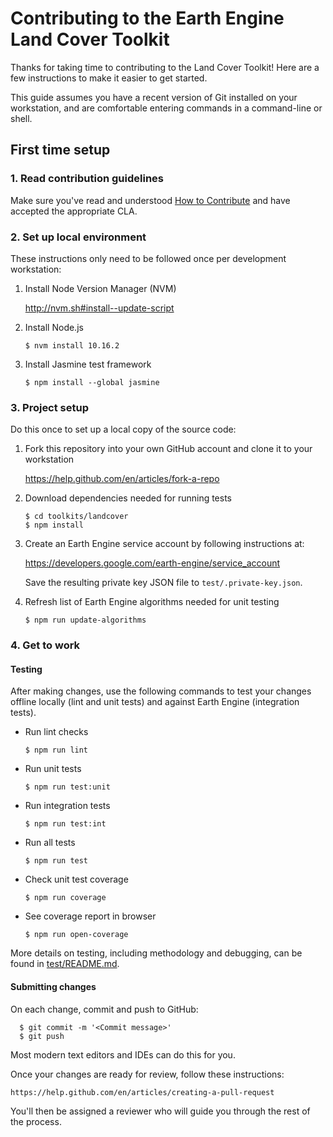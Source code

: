 # Contributing to the Earth Engine Land Cover Toolkit

Thanks for taking time to contributing to the Land Cover Toolkit! Here are a few
instructions to make it easier to get started.

This guide assumes you have a recent version of Git installed on your
workstation, and are comfortable entering commands in a command-line or shell.

## First time setup

### 1. Read contribution guidelines

Make sure you've read and understood [How to Contribute][contribute] and have
accepted the appropriate CLA.

### 2. Set up local environment

These instructions only need to be followed once per development workstation:

1.  Install Node Version Manager (NVM)

    http://nvm.sh#install--update-script

2.  Install Node.js

        $ nvm install 10.16.2

3.  Install Jasmine test framework

        $ npm install --global jasmine

### 3. Project setup

Do this once to set up a local copy of the source code:

1.  Fork this repository into your own GitHub account and clone it to your
    workstation

    https://help.github.com/en/articles/fork-a-repo

2.  Download dependencies needed for running tests

        $ cd toolkits/landcover
        $ npm install

3.  Create an Earth Engine service account by following instructions at:

    https://developers.google.com/earth-engine/service_account

    Save the resulting private key JSON file to `test/.private-key.json`.

4.  Refresh list of Earth Engine algorithms needed for unit testing

        $ npm run update-algorithms

### 4. Get to work

#### Testing

After making changes, use the following commands to test your changes offline
locally (lint and unit tests) and against Earth Engine (integration tests).

*   Run lint checks

        $ npm run lint

*   Run unit tests

        $ npm run test:unit

*   Run integration tests

        $ npm run test:int

*   Run all tests

        $ npm run test

*   Check unit test coverage

        $ npm run coverage

*   See coverage report in browser

        $ npm run open-coverage

More details on testing, including methodology and debugging, can be found in
[test/README.md](tests/README.md).

#### Submitting changes

On each change, commit and push to GitHub:

      $ git commit -m '<Commit message>'
      $ git push

Most modern text editors and IDEs can do this for you.

Once your changes are ready for review, follow these instructions:

    https://help.github.com/en/articles/creating-a-pull-request

You'll then be assigned a reviewer who will guide you through the rest of the
process.

[contribute]: https://github.com/google/earthengine-community/blob/master/CONTRIBUTING.md
